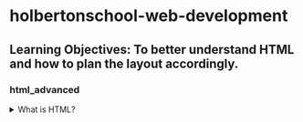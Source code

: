 # holbertonschool-web-development
## Learning Objectives: To better understand HTML and how to plan the layout accordingly.



### html_advanced
<details><summary>What is HTML?</summary>
HTML stands for HyperText Markup Language. It is the language used to display webpages. It is extremely difficult (if not impossible) to find a webpage that does not use HTML. HTML has a variety of elements to use, such as headings(<h1>), paragraphs(<p>), buttons(<button>), links (<li>), title (<title>), and many more. You can display your desired info in these elements, including being able to add titles to your paragraphs and linking to a different webpage.
</details>

<details><summary>How to create an HTML page from a wireframe?</summary>
Before beginning your your HTML webpage, you should plan ahead and decide what will be displayed on the page. It is advised to make a rough draft of how you wish for your page to be layed out. It doesn't need to look pretty, just legible.

Next you ascertain which elements you want to include. If you want a title for your page, you will need to use <title>. If you want a navbar to link to different pages, use the <li> element. Knowing which elements you will need is integral to designing your website.
</details>





<details><summary>What is the DOM?</summary>
Javascript can be implemented in an HTML code. However, depending on the size of your index, navigating and pointing to certain elements can be difficult. Which is why it is important to label and organize your elements. Thats where DOM comes in. DOM stands for Document Object Model. When an HTML is loaded, DOM is loaded as well and keeps track of elements with a specific id, name, or any other selector.
</details>

<details><summary></summary>

</details>

<details><summary></summary>

</details>

<details><summary></summary>


```
<html>: Root element that contains all other HTML elements.
<head>: Contains meta information, links to CSS, JS files, etc.
<title>: Sets the title of the web page.
<body>: Contains the content of the web page.
<h1>, <h2>, ... <h6>: Headings to structure content.
<p>: Paragraph.
<a>: Anchor (links).
<img>: Embed images.
<ul>, <ol>, <li>: Lists.
<table>, <tr>, <td>: Table and its rows and data cells.
... and many more.
```
</details>

<details><summary></summary>

</details>

<details><summary></summary>

</details>